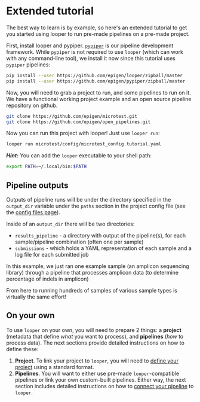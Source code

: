 # Extended tutorial

The best way to learn is by example, so here's an extended tutorial to get you started using looper to run pre-made pipelines on a pre-made project.

First, install looper and pypiper. [`pypiper`](http://pypiper.readthedocs.io) is our pipeline development framework. While `pypiper` is not required to use `looper` (which can work with any command-line tool), we install it now since this tutorial uses `pypiper` pipelines:

```bash
pip install --user https://github.com/epigen/looper/zipball/master
pip install --user https://github.com/epigen/pypiper/zipball/master
```

Now, you will need to grab a project to run, and some pipelines to run on it. We have a functional working project example and an open source pipeline repository on github.


```bash
git clone https://github.com/epigen/microtest.git
git clone https://github.com/epigen/open_pipelines.git
```

Now you can run this project with looper! Just use `looper run`:

```bash
looper run microtest/config/microtest_config.tutorial.yaml
```

***Hint:*** You can add the `looper` executable to your shell path:
```bash
export PATH=~/.local/bin:$PATH
```


## Pipeline outputs

Outputs of pipeline runs will be under the directory specified in the `output_dir` variable under the `paths` section 
in the project config file (see the [config files page](config-files.md)).

Inside of an `output_dir` there will be two directories:
- `results_pipeline` - a directory with output of the pipeline(s), for each sample/pipeline combination (often one per sample)
- `submissions` - which holds a YAML representation of each sample and a log file for each submitted job

In this example, we just ran one example sample (an amplicon sequencing library) through a pipeline that processes amplicon data 
(to determine percentage of indels in amplicon)

From here to running hundreds of samples of various sample types is virtually the same effort!


## On your own
To use `looper` on your own, you will need to prepare 2 things: a **project** (metadata that define *what* you want to process), and **pipelines** (*how* to process data). 
The next sections provide detailed instructions on how to define these:
1. **Project**. To link your project to `looper`, you will need to [define your project](project-config.md) using a standard format. 
2. **Pipelines**. You will want to either use pre-made `looper`-compatible pipelines or link your own custom-built pipelines. 
Either way, the next section includes detailed instructions on how to [connect your pipeline](pipeline-interface.md) to `looper`.
